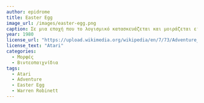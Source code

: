 ```yaml
---
author: epidrome
title: Easter Egg 
image_url: /images/easter-egg.png
caption: Σε μια εποχή που το λογισμικό κατασκευάζεται και μοιράζεται είτε ανώνυμα, είτε κάτω από το λογότυπο μιας μεγάλης εταιρειάς, ο σχεδιαστής του Atari Adventure επιλέγει να κάνει δημόσια την ταυτότητα του σε ένα ένα κρυφό δωμάτιο του παιχνιδιού. Η τεχνική αυτή θα χρησιμοποιηθεί στο εξής από πολλούς κατασκευαστές λογισμικού ακόμη και πέρα από την ψυχαγωγία, όχι τόσο για την ταυτότητα τους, αλλά για πρόσθετες λειτουργίες ή απλά ως αστείο.  
year: 1980 
license_url: "https://upload.wikimedia.org/wikipedia/en/7/73/Adventure_Easteregg.PNG" 
license_text: "Atari"
categories:
  - Μορφές
  - Βιντεοπαιχνίδια
tags:
  - Atari 
  - Adventure
  - Easter Egg
  - Warren Robinett
---
```

